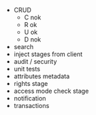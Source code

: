  - CRUD
   - C nok
   - R ok
   - U ok
   - D nok 
 - search
 - inject stages from client
 - audit / security
 - unit tests
 - attributes metadata
 - rights stage
 - access mode check stage
 - notification
 - transactions
